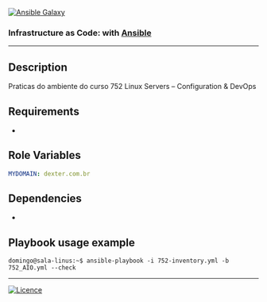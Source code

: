 [![Ansible Galaxy](https://img.shields.io/badge/Ansible%20Galaxy-wluisaraujo-blue.svg)](https://galaxy.ansible.com/wluisaraujo)

### Infrastructure as Code: with [Ansible](https://www.ansible.com)
------------

Description
------------

 Praticas do ambiente do curso 752 Linux Servers – Configuration & DevOps

Requirements
------------

 *

Role Variables
--------------

```yaml
MYDOMAIN: dexter.com.br
```

Dependencies
------------

*

Playbook usage example
----------------

```console
domingo@sala-linus:~$ ansible-playbook -i 752-inventory.yml -b 752_AIO.yml --check
```

----------------
[![Licence](https://img.shields.io/badge/License-GPL%20v3-red.svg)](https://www.gnu.org/licenses/gpl-3.0.pt-br.html)
